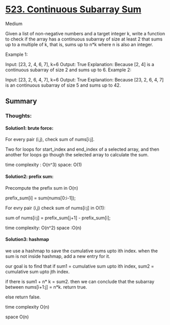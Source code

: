 # [523. Continuous Subarray Sum](https://leetcode.com/problems/continuous-subarray-sum/)

Medium

 
Given a list of non-negative numbers and a target integer k, write a function to check if the array has a continuous subarray of size at least 2 that sums up to a multiple of k, that is, sums up to n*k where n is also an integer.

 

Example 1:

Input: [23, 2, 4, 6, 7],  k=6
Output: True
Explanation: Because [2, 4] is a continuous subarray of size 2 and sums up to 6.
Example 2:

Input: [23, 2, 6, 4, 7],  k=6
Output: True
Explanation: Because [23, 2, 6, 4, 7] is an continuous subarray of size 5 and sums up to 42.



## Summary

### Thoughts:

#### Solution1: brute force: 

For every pair (i,j), check sum of nums[i:j].

Two for loops for start_index and end_index of a selected array, and then another for loops go though the selected array to calculate the sum. 

time complexity : O(n^3)
space: O(1)

#### Solution2: prefix sum:

Precompute the prefix sum in O(n)

prefix_sum[i] = sum(nums[0:i-1]);

For evry pair (i,j) check sum of nums[i:j] in O(1):

sum of nums[i:j] = prefix_sum[j+1] - prefix_sum[i];

time complexity: O(n^2)
space :O(n)

#### Solution3: hashmap

we use a hashmap to save the cumulative sums upto ith index. when the sum is not inside hashmap, add a new entry for it.

our goal is to find that if sum1 = cumulative sum upto ith index, sum2 = cumulative sum upto jth index.

if there is sum1 + n* k = sum2. then we can conclude that the subarray between nums[i+1:j] = n*k. return true.

else return false.

time complexity O(n)

space O(n)

